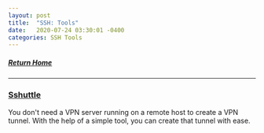 ```yaml
---
layout: post
title:  "SSH: Tools"
date:   2020-07-24 03:30:01 -0400
categories: SSH Tools
---
```


##### [Return Home](https://thegetch.github.io/penetration/testing/resources/2020/07/24/Home/)

---

### [Sshuttle](https://www.techrepublic.com/article/how-to-use-ssh-as-a-vpn-with-sshuttle/)

You don't need a VPN server running on a remote host to create a VPN tunnel. With the help of a simple tool, you can create that tunnel with ease. 
